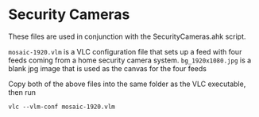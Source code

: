 # Security Cameras

These files are used in conjunction with the SecurityCameras.ahk script.

`mosaic-1920.vlm` is a VLC configuration file that sets up a feed with four feeds coming from a home security camera system.
`bg_1920x1080.jpg` is a blank jpg image that is used as the canvas for the four feeds

Copy both of the above files into the same folder as the VLC executable, then run

```dos
vlc --vlm-conf mosaic-1920.vlm
```
